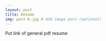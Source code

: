 ```yaml
---
layout: post
title: Resume
img: post-6.jpg # Add image post (optional)
---
```


Put link of general pdf resume
